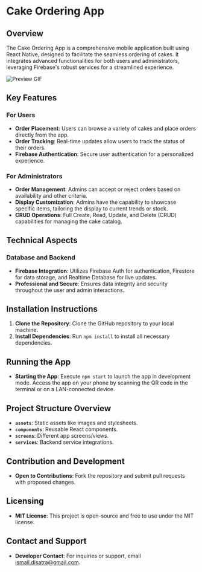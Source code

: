 

# Cake Ordering App



## Overview
The Cake Ordering App is a comprehensive mobile application built using React Native, designed to facilitate the seamless ordering of cakes. It integrates advanced functionalities for both users and administrators, leveraging Firebase's robust services for a streamlined experience.

![Preview GIF](https://s13.gifyu.com/images/SjQVj.gif)

## Key Features

### For Users
- **Order Placement**: Users can browse a variety of cakes and place orders directly from the app.
- **Order Tracking**: Real-time updates allow users to track the status of their orders.
- **Firebase Authentication**: Secure user authentication for a personalized experience.

### For Administrators
- **Order Management**: Admins can accept or reject orders based on availability and other criteria.
- **Display Customization**: Admins have the capability to showcase specific items, tailoring the display to current trends or stock.
- **CRUD Operations**: Full Create, Read, Update, and Delete (CRUD) capabilities for managing the cake catalog.

## Technical Aspects

### Database and Backend
- **Firebase Integration**: Utilizes Firebase Auth for authentication, Firestore for data storage, and Realtime Database for live updates.
- **Professional and Secure**: Ensures data integrity and security throughout the user and admin interactions.

## Installation Instructions

1. **Clone the Repository**: Clone the GitHub repository to your local machine.
2. **Install Dependencies**: Run `npm install` to install all necessary dependencies.

## Running the App

- **Starting the App**: Execute `npm start` to launch the app in development mode. Access the app on your phone by scanning the QR code in the terminal or on a LAN-connected device.

## Project Structure Overview

- **`assets`**: Static assets like images and stylesheets.
- **`components`**: Reusable React components.
- **`screens`**: Different app screens/views.
- **`services`**: Backend service integrations.

## Contribution and Development

- **Open to Contributions**: Fork the repository and submit pull requests with proposed changes.

## Licensing

- **MIT License**: This project is open-source and free to use under the MIT license.

## Contact and Support

- **Developer Contact**: For inquiries or support, email ismail.disatra@gmail.com.
